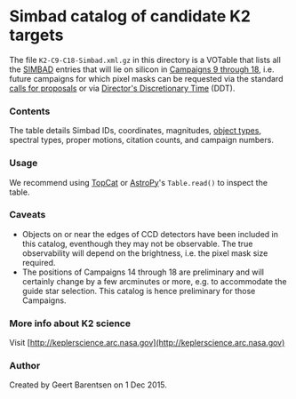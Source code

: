 # Simbad catalog of candidate K2 targets

The file `K2-C9-C18-Simbad.xml.gz` in this directory is a VOTable
that lists all the [SIMBAD](http://simbad.u-strasbg.fr/simbad/) entries that will lie on silicon 
in [Campaigns 9 through 18](http://keplerscience.arc.nasa.gov/k2-fields.html), i.e. future campaigns
for which pixel masks can be requested via the 
standard [calls for proposals](http://keplerscience.arc.nasa.gov/k2-proposing-targets.html) 
or via [Director's Discretionary Time](http://keplerscience.arc.nasa.gov/k2-ddt.html) (DDT).

### Contents
The table details Simbad IDs, coordinates, magnitudes, [object types](http://simbad.u-strasbg.fr/simbad/sim-display?data=otypes),
spectral types, proper motions, citation counts, and campaign numbers.

### Usage
We recommend using [TopCat](http://www.star.bristol.ac.uk/~mbt/topcat/)
or [AstroPy](http://www.astropy.org)'s `Table.read()` to inspect the table.

### Caveats
* Objects on or near the edges of CCD detectors have been included in this catalog,
eventhough they may not be observable.  The true observability will depend on the brightness, i.e. the pixel mask size required.
* The positions of Campaigns 14 through 18 are preliminary and will certainly change by a few arcminutes or more, e.g. to accommodate the guide star selection. This catalog is hence preliminary for those Campaigns.

### More info about K2 science

Visit [http://keplerscience.arc.nasa.gov](http://keplerscience.arc.nasa.gov)

###  Author
Created by Geert Barentsen on 1 Dec 2015.
